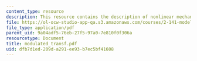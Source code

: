 ```yaml
---
content_type: resource
description: This resource contains the description of nonlinear mechanical systems.
file: https://ol-ocw-studio-app-qa.s3.amazonaws.com/courses/2-141-modeling-and-simulation-of-dynamic-systems-fall-2006/dfb7d1ed209da291ee93b7ec5bf41608_modulated_transf.pdf
file_type: application/pdf
parent_uid: 9a04adf5-76eb-27f5-97a0-7e810f0f306a
resourcetype: Document
title: modulated_transf.pdf
uid: dfb7d1ed-209d-a291-ee93-b7ec5bf41608
---
```

